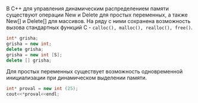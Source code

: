 В C++ для управления динамическим распределением памяти существуют операции New и Delete для простых переменных, а также New[] и Delete[] для массивов. На ряду с ними сохранена возможность вызова стандартных функций C - `calloc(), malloc(), realloc(), free()`.
```cpp
int* grisha;
grisha = new int;
delete grisha;
grisha = new int [S];
delete [] grisha;
```
Для простых переменных существует возможность одновременной инициализации при динамическом выделении памяти.
```cpp
int* proval = new int (25);
cout<<*proval<<endl;
```
